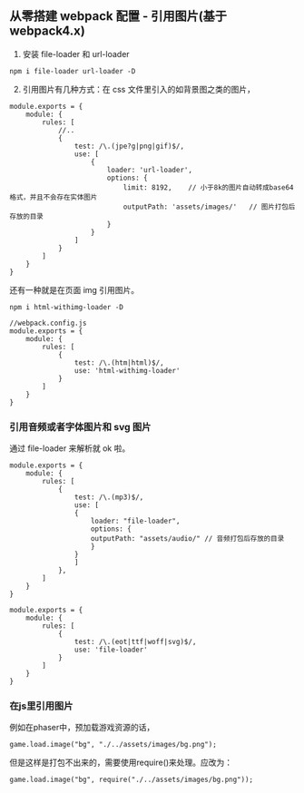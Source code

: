 ## 从零搭建 webpack 配置 - 引用图片(基于 webpack4.x)

1. 安装 file-loader 和 url-loader

```
npm i file-loader url-loader -D
```

2. 引用图片有几种方式：在 css 文件里引入的如背景图之类的图片，

```
module.exports = {
    module: {
        rules: [
            //..
            {
                test: /\.(jpe?g|png|gif)$/,
                use: [
                    {
                        loader: 'url-loader',
                        options: {
                            limit: 8192,    // 小于8k的图片自动转成base64格式，并且不会存在实体图片
                            outputPath: 'assets/images/'   // 图片打包后存放的目录
                        }
                    }
                ]
            }
        ]
    }
}
```

还有一种就是在页面 img 引用图片。

```
npm i html-withimg-loader -D
```

```
//webpack.config.js
module.exports = {
    module: {
        rules: [
            {
                test: /\.(htm|html)$/,
                use: 'html-withimg-loader'
            }
        ]
    }
}
```

### 引用音频或者字体图片和 svg 图片

通过 file-loader 来解析就 ok 啦。

```
module.exports = {
    module: {
        rules: [
            {
                test: /\.(mp3)$/,
                use: [
                {
                    loader: "file-loader",
                    options: {
                    outputPath: "assets/audio/" // 音频打包后存放的目录
                    }
                }
                ]
            },
        ]
    }
}
```

```
module.exports = {
    module: {
        rules: [
            {
                test: /\.(eot|ttf|woff|svg)$/,
                use: 'file-loader'
            }
        ]
    }
}
```

### 在js里引用图片
例如在phaser中，预加载游戏资源的话，
```
game.load.image("bg", "./../assets/images/bg.png");
```
但是这样是打包不出来的，需要使用require()来处理。应改为：
```
game.load.image("bg", require("./../assets/images/bg.png"));
```